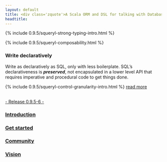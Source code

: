 ```yaml
---
layout: default
title: <div class='zquote'>A Scala ORM and DSL for talking with Databases with minimum verbosity and maximum type safety</div>
headtitle:
---
```


<!--
title: <i>Functionally bridging the Object and Relational paradigms <br/> on the Java VM</i>
<h3 class='zquote' align='center'>"Squeryl is a strongly typed and declarative DSL(Domain Specific Language) for manipulating
database objects from within the Scala language"</h3>
-->
<div class='span-12'>

{% include 0.9.5/squeryl-strong-typing-intro.html %}

</div>
<div class='span-12 last'>

{% include 0.9.5/squeryl-composability.html %}

</div>
<div class='span-12'>

### Write declaratively

Write as declaratively as SQL, only with less boilerplate. SQL’s
declarativeness is ***preserved***, not encapsulated in a lower level
API that requires imperative and procedural code to get things done.

</div>
<div class='span-12 last'>

{% include 0.9.5/squeryl-control-granularity-intro.html %} [read
more](introduction.html#squeryl-control-granularity-more)

</div>
<div class='span-24 last'>
<div class='espace'>
</div>
<div class='ligne'>
</div>
</div>
<div class='span-24 last'>
<p class='nav' align='center'>

   
<a href='release-notes.html'>- Release 0.9.5-6 -</a>

</p>
</div>
<div class='span-24 last'>
<div class='ligne'>
</div>
<div class='span-24 last'>
<div class='espace'>
</div>
</div>
<div class='span-6'>

### <a href='introduction.html'>Introduction</a>

</div>
<div class='span-6'>

### <a href='getting-started.html'>Get started</a>

</div>
<div class='span-6'>

### <a href='community.html'>Community</a>

</div>
<div class='span-6 last'>

### <a href='vision.html'>Vision</a>

</div>
</div>

<br/><br/><br/><br/><br/><br/><br/><br/><br/><br/><br/><br/><br/>  
<br/><br/><br/><br/><br/><br/><br/><br/><br/><br/><br/><br/><br/>
